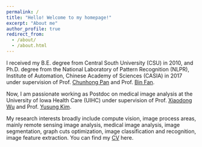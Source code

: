```yaml
---
permalink: /
title: "Hello! Welcome to my homepage!"
excerpt: "About me"
author_profile: true
redirect_from: 
  - /about/
  - /about.html
---                                                                                                        
```


I received my B.E. degree from Central South University (CSU) in 2010, and Ph.D. degree from the National Laboratory of Pattern Recognition (NLPR), Institute of Automation, Chinese Academy of Sciences (CASIA)  in 2017 under supervision of Prof. [Chunhong Pan](https://www.researchgate.net/profile/Chunhong_Pan) and Prof. [Bin Fan](http://www.nlpr.ia.ac.cn/fanbin/). 

Now, I am passionate working as Postdoc on medical image analysis at the University of Iowa Health Care (UIHC) under supervision of Prof. [Xiaodong Wu](https://www.engineering.uiowa.edu/faculty-staff/xiaodong-wu) and Prof. [Yusung Kim](https://medicine.uiowa.edu/radiationoncology/cme/profile/yusung-kim).

My research interests broadly include compute vision, image process areas, mainly remote sensing image analysis, medical image analysis, image segmentation, graph cuts optimization, image classification and recognition, image feature extraction.
You can find my [CV](https://zhongzisha.github.io/cv/) here.
